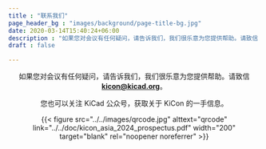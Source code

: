 ```yaml
---
title : "联系我们"
page_header_bg : "images/background/page-title-bg.jpg"
date: 2020-03-14T15:40:24+06:00
description : "如果您对会议有任何疑问，请告诉我们，我们很乐意为您提供帮助。请致信 kicon@kicad.org。"
draft : false

---
```

<center>

如果您对会议有任何疑问，请告诉我们，我们很乐意为您提供帮助。请致信 **kicon@kicad.org**。  


您也可以关注 KiCad 公众号，获取关于 KiCon 的一手信息。


{{< figure
    src="../../images/qrcode.jpg"
    alttext="qrcode"
    link="../../doc/kicon_asia_2024_prospectus.pdf"
    width="200"
    target="blank"
    rel="noopener noreferrer"
    >}}
</center>
